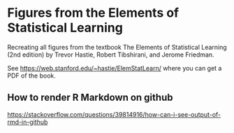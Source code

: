 # Figures from the Elements of Statistical Learning
Recreating all figures from the textbook The Elements of Statistical Learning (2nd edition) by Trevor Hastie, Robert Tibshirani, and Jerome Friedman.

See https://web.stanford.edu/~hastie/ElemStatLearn/ where you can get a PDF of the book.

## How to render R Markdown on github
https://stackoverflow.com/questions/39814916/how-can-i-see-output-of-rmd-in-github
